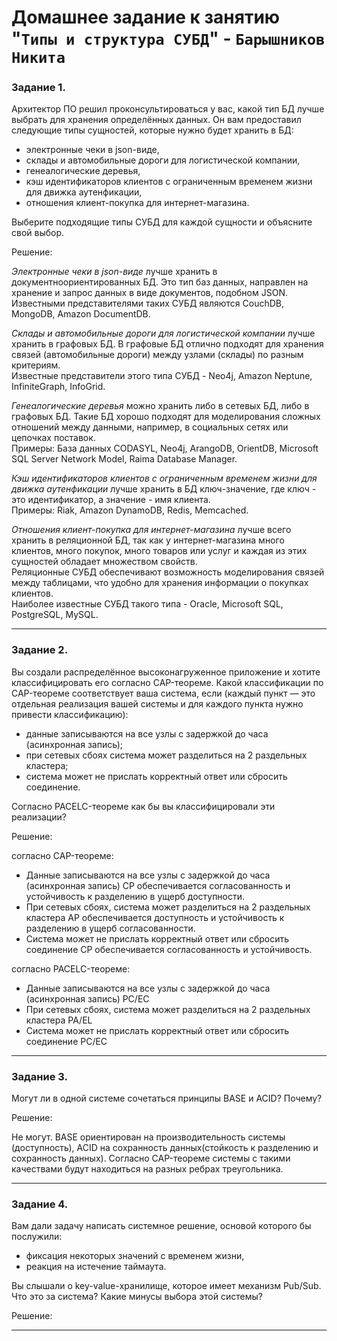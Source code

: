 # Домашнее задание к занятию "`Типы и структура СУБД`" - `Барышников Никита`


### Задание 1. 

Архитектор ПО решил проконсультироваться у вас, какой тип БД лучше выбрать для хранения определённых данных.
Он вам предоставил следующие типы сущностей, которые нужно будет хранить в БД:

- электронные чеки в json-виде,
- склады и автомобильные дороги для логистической компании,
- генеалогические деревья,
- кэш идентификаторов клиентов с ограниченным временем жизни для движка аутенфикации,
- отношения клиент-покупка для интернет-магазина.

Выберите подходящие типы СУБД для каждой сущности и объясните свой выбор.

Решение:

*Электронные чеки в json-виде* лучше хранить в документноориентированных БД. Это тип баз данных, направлен на хранение и запрос данных в виде документов, подобном JSON.  
Известными представителями таких СУБД являются CouchDB, MongoDB, Amazon DocumentDB.

*Склады и автомобильные дороги для логистической компании* лучше хранить в графовых БД. В графовые БД отлично подходят для хранения связей (автомобильные дороги) между узлами (склады) по разным критериям.  
Известные представители этого типа СУБД - Neo4j, Amazon Neptune, InfiniteGraph, InfoGrid.

*Генеалогические деревья* можно хранить либо в сетевых БД, либо в графовых БД. Такие БД хорошо подходят для моделирования сложных отношений между данными, например, в социальных сетях или цепочках поставок.  
Примеры: База данных CODASYL, Neo4j, ArangoDB, OrientDB, Microsoft SQL Server Network Model, Raima Database Manager.

*Кэш идентификаторов клиентов с ограниченным временем жизни для движка аутенфикации* лучше хранить в БД ключ-значение, где ключ - это идентификатор, а значение - имя клиента.  
Примеры: Riak, Amazon DynamoDB, Redis, Memcached.

*Отношения клиент-покупка для интернет-магазина* лучше всего хранить в реляционной БД, так как у интернет-магазина много клиентов, много покупок, много товаров или услуг и каждая из этих сущностей обладает множеством свойств.  
Реляционные СУБД обеспечивают возможность моделирования связей между таблицами, что удобно для хранения информации о покупках клиентов.  
Наиболее известные СУБД такого типа - Oracle, Microsoft SQL, PostgreSQL, MySQL.

---

### Задание 2.

Вы создали распределённое высоконагруженное приложение и хотите классифицировать его согласно CAP-теореме. Какой классификации по CAP-теореме соответствует ваша система, если (каждый пункт — это отдельная реализация вашей системы и для каждого пункта нужно привести классификацию):

- данные записываются на все узлы с задержкой до часа (асинхронная запись);
- при сетевых сбоях система может разделиться на 2 раздельных кластера;
- система может не прислать корректный ответ или сбросить соединение.

Согласно PACELC-теореме как бы вы классифицировали эти реализации?

Решение:

согласно CAP-теореме:
- Данные записываются на все узлы с задержкой до часа (асинхронная запись) CP обеспечивается согласованность и устойчивость к разделению в ущерб доступности.
- При сетевых сбоях, система может разделиться на 2 раздельных кластера AP обеспечивается доступность и устойчивость к разделению в ущерб согласованности.
- Система может не прислать корректный ответ или сбросить соединение CP обеспечивается согласованность и устойчивость.

согласно PACELC-теореме:
- Данные записываются на все узлы с задержкой до часа (асинхронная запись) PC/EC
- При сетевых сбоях, система может разделиться на 2 раздельных кластера PA/EL
- Система может не прислать корректный ответ или сбросить соединение PC/EC

---

### Задание 3.

Могут ли в одной системе сочетаться принципы BASE и ACID? Почему?

Решение:

Не могут. BASE ориентирован на производительность системы (доступность), ACID на сохранность данных(стойкость к разделению и сохранность данных). Согласно CAP-теореме системы с такими качествами будут находиться на разных ребрах треугольника.

---

### Задание 4.

Вам дали задачу написать системное решение, основой которого бы послужили:

- фиксация некоторых значений с временем жизни,
- реакция на истечение таймаута.

Вы слышали о key-value-хранилище, которое имеет механизм Pub/Sub. Что это за система? Какие минусы выбора этой системы?

Решение:



---